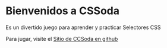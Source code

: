 # Bienvenidos a CSSoda

Es un divertido juego para aprender y practicar Selectores CSS

Para jugar, visite el [Sitio de CCSoda en github](https://cssoda.github.io/juego/)
